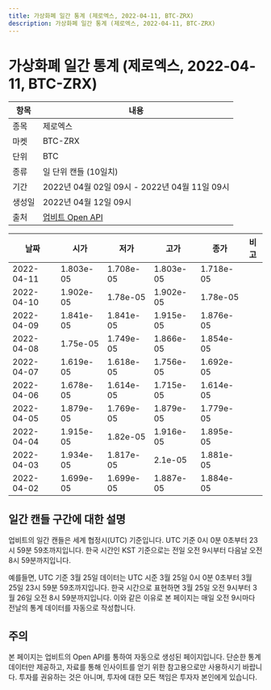 ```yaml
---
title: 가상화폐 일간 통계 (제로엑스, 2022-04-11, BTC-ZRX)
description: 가상화폐 일간 통계 (제로엑스, 2022-04-11, BTC-ZRX)
---
```



가상화폐 일간 통계 (제로엑스, 2022-04-11, BTC-ZRX)
===

|항목|내용|
|--|--|
|종목|제로엑스|
|마켓|BTC-ZRX|
|단위|BTC|
|종류|일 단위 캔들 (10일치)|
|기간|2022년 04월 02일 09시 - 2022년 04월 11일 09시|
|생성일|2022년 04월 12일 09시|
|출처|[업비트 Open API](https://docs.upbit.com)|


|날짜|시가|저가|고가|종가|비고|
|--|--|--|--|--|--|
|2022-04-11|1.803e-05|1.708e-05|1.803e-05|1.718e-05|    |
|2022-04-10|1.902e-05|1.78e-05|1.902e-05|1.78e-05|    |
|2022-04-09|1.841e-05|1.841e-05|1.915e-05|1.876e-05|    |
|2022-04-08|1.75e-05|1.749e-05|1.866e-05|1.854e-05|    |
|2022-04-07|1.619e-05|1.618e-05|1.756e-05|1.692e-05|    |
|2022-04-06|1.678e-05|1.614e-05|1.715e-05|1.614e-05|    |
|2022-04-05|1.879e-05|1.769e-05|1.879e-05|1.779e-05|    |
|2022-04-04|1.915e-05|1.82e-05|1.916e-05|1.895e-05|    |
|2022-04-03|1.934e-05|1.817e-05|2.1e-05|1.881e-05|    |
|2022-04-02|1.699e-05|1.699e-05|1.887e-05|1.884e-05|    |


일간 캔들 구간에 대한 설명
---


업비트의 일간 캔들은 세계 협정시(UTC) 기준입니다. 
UTC 기준 0시 0분 0초부터 23시 59분 59초까지입니다. 
한국 시간인 KST 기준으로는 전일 오전 9시부터 다음날 오전 8시 59분까지입니다. 


예를들면, UTC 기준 3월 25일 데이터는 UTC 시준 3월 25일 0시 0분 0초부터 3월 25일 23시 59분 59초까지입니다. 
한국 시간으로 표현하면 3월 25일 오전 9시부터 3월 26일 오전 8시 59분까지입니다. 
이와 같은 이유로 본 페이지는 매일 오전 9시마다 전날의 통계 데이터를 자동으로 작성합니다. 


주의
---


본 페이지는 업비트의 Open API를 통하여 자동으로 생성된 페이지입니다. 
단순한 통계 데이터만 제공하고, 자료를 통해 인사이트를 얻기 위한 참고용으로만 사용하시기 바랍니다. 
투자를 권유하는 것은 아니며, 투자에 대한 모든 책임은 투자자 본인에게 있습니다. 
